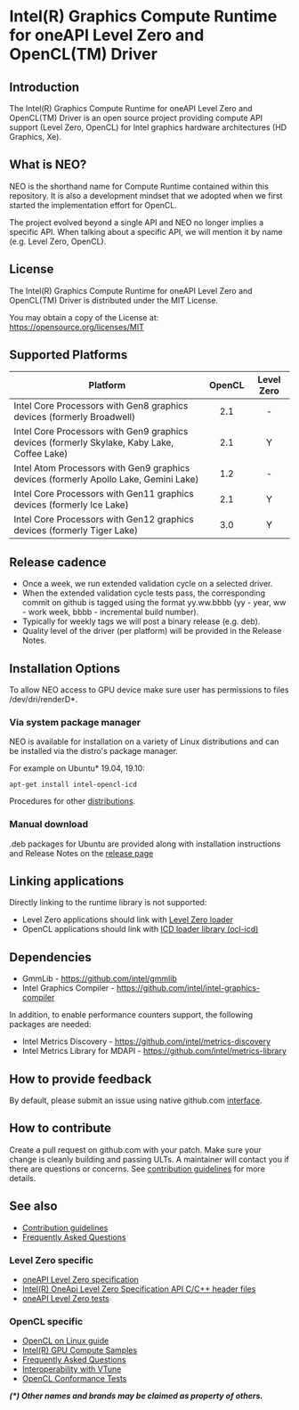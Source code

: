 # Intel(R) Graphics Compute Runtime for oneAPI Level Zero and OpenCL(TM) Driver

## Introduction

The Intel(R) Graphics Compute Runtime for oneAPI Level Zero and OpenCL(TM) Driver
is an open source project providing compute API support (Level Zero, OpenCL)
for Intel graphics hardware architectures (HD Graphics, Xe).

## What is NEO?

NEO is the shorthand name for Compute Runtime contained within this repository.
It is also a development mindset that we adopted when we first started the
implementation effort for OpenCL.

The project evolved beyond a single API and NEO no longer implies a specific API.
When talking about a specific API, we will mention it by name (e.g. Level Zero, OpenCL).

## License

The Intel(R) Graphics Compute Runtime for oneAPI Level Zero and OpenCL(TM) Driver
is distributed under the MIT License.

You may obtain a copy of the License at: https://opensource.org/licenses/MIT

## Supported Platforms

|Platform|OpenCL|Level Zero|
|--------|:----:|:--------:|
|Intel Core Processors with Gen8 graphics devices (formerly Broadwell)| 2.1 | - |
|Intel Core Processors with Gen9 graphics devices (formerly Skylake, Kaby Lake, Coffee Lake)| 2.1 | Y |
|Intel Atom Processors with Gen9 graphics devices (formerly Apollo Lake, Gemini Lake)| 1.2 | - |
|Intel Core Processors with Gen11 graphics devices (formerly Ice Lake)| 2.1 | Y |
|Intel Core Processors with Gen12 graphics devices (formerly Tiger Lake)| 3.0 | Y |

## Release cadence

* Once a week, we run extended validation cycle on a selected driver.
* When the extended validation cycle tests pass, the corresponding commit on github is tagged using
the format yy.ww.bbbb (yy - year, ww - work week, bbbb - incremental build number).
* Typically for weekly tags we will post a binary release (e.g. deb).
* Quality level of the driver (per platform) will be provided in the Release Notes.

## Installation Options

To allow NEO access to GPU device make sure user has permissions to files /dev/dri/renderD*.

### Via system package manager

NEO is available for installation on a variety of Linux distributions
and can be installed via the distro's package manager.

For example on Ubuntu* 19.04, 19.10:

```
apt-get install intel-opencl-icd
```

Procedures for other
[distributions](https://github.com/intel/compute-runtime/blob/master/DISTRIBUTIONS.md).

### Manual download

.deb packages for Ubuntu are provided along with installation instructions and
Release Notes on the [release page](https://github.com/intel/compute-runtime/releases)

## Linking applications

Directly linking to the runtime library is not supported:
* Level Zero applications should link with [Level Zero loader](https://github.com/oneapi-src/level-zero)
* OpenCL applications should link with [ICD loader library (ocl-icd)](https://github.com/OCL-dev/ocl-icd)

## Dependencies

* GmmLib - https://github.com/intel/gmmlib
* Intel Graphics Compiler - https://github.com/intel/intel-graphics-compiler

In addition, to enable performance counters support, the following packages are needed:
* Intel Metrics Discovery - https://github.com/intel/metrics-discovery
* Intel Metrics Library for MDAPI - https://github.com/intel/metrics-library

## How to provide feedback

By default, please submit an issue using native github.com [interface](https://github.com/intel/compute-runtime/issues).

## How to contribute

Create a pull request on github.com with your patch. Make sure your change is cleanly building
and passing ULTs. A maintainer will contact you if there are questions or concerns.
See
[contribution guidelines](https://github.com/intel/compute-runtime/blob/master/CONTRIBUTING.md)
for more details.

## See also

* [Contribution guidelines](https://github.com/intel/compute-runtime/blob/master/CONTRIBUTING.md)
* [Frequently Asked Questions](https://github.com/intel/compute-runtime/blob/master/FAQ.md)

### Level Zero specific
* [oneAPI Level Zero specification](https://spec.oneapi.com/versions/latest/elements/l0/source/index.html)
* [Intel(R) OneApi Level Zero Specification API C/C++ header files](https://github.com/oneapi-src/level-zero/)
* [oneAPI Level Zero tests](https://github.com/oneapi-src/level-zero-tests/)

### OpenCL specific

* [OpenCL on Linux guide](https://github.com/bashbaug/OpenCLPapers/blob/markdown/OpenCLOnLinux.md)
* [Intel(R) GPU Compute Samples](https://github.com/intel/compute-samples)
* [Frequently Asked Questions](https://github.com/intel/compute-runtime/blob/master/opencl/doc/FAQ.md)
* [Interoperability with VTune](https://github.com/intel/compute-runtime/blob/master/opencl/doc/VTUNE.md)
* [OpenCL Conformance Tests](https://github.com/KhronosGroup/OpenCL-CTS/)

___(*) Other names and brands may be claimed as property of others.___